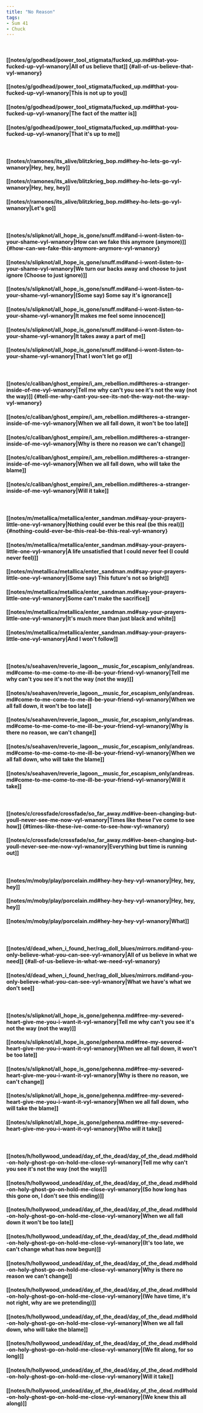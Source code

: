 ```yaml
---
title: "No Reason"
tags:
- Sum 41
- Chuck
---
```

&nbsp;
#### [[notes/g/godhead/power_tool_stigmata/fucked_up.md#that-you-fucked-up-vyl-wnanory|All of us believe that]] {#all-of-us-believe-that-vyl-wnanory}
#### [[notes/g/godhead/power_tool_stigmata/fucked_up.md#that-you-fucked-up-vyl-wnanory|This is not up to you]]
#### [[notes/g/godhead/power_tool_stigmata/fucked_up.md#that-you-fucked-up-vyl-wnanory|The fact of the matter is]]
#### [[notes/g/godhead/power_tool_stigmata/fucked_up.md#that-you-fucked-up-vyl-wnanory|That it's up to me]]
&nbsp;
#### [[notes/r/ramones/its_alive/blitzkrieg_bop.md#hey-ho-lets-go-vyl-wnanory|Hey, hey, hey]]
#### [[notes/r/ramones/its_alive/blitzkrieg_bop.md#hey-ho-lets-go-vyl-wnanory|Hey, hey, hey]]
#### [[notes/r/ramones/its_alive/blitzkrieg_bop.md#hey-ho-lets-go-vyl-wnanory|Let's go]]
&nbsp;
#### [[notes/s/slipknot/all_hope_is_gone/snuff.md#and-i-wont-listen-to-your-shame-vyl-wnanory|How can we fake this anymore (anymore)]] {#how-can-we-fake-this-anymore-anymore-vyl-wnanory}
#### [[notes/s/slipknot/all_hope_is_gone/snuff.md#and-i-wont-listen-to-your-shame-vyl-wnanory|We turn our backs away and choose to just ignore (Choose to just ignore)]]
#### [[notes/s/slipknot/all_hope_is_gone/snuff.md#and-i-wont-listen-to-your-shame-vyl-wnanory|(Some say) Some say it's ignorance]]
#### [[notes/s/slipknot/all_hope_is_gone/snuff.md#and-i-wont-listen-to-your-shame-vyl-wnanory|It makes me feel some innocence]]
#### [[notes/s/slipknot/all_hope_is_gone/snuff.md#and-i-wont-listen-to-your-shame-vyl-wnanory|It takes away a part of me]]
#### [[notes/s/slipknot/all_hope_is_gone/snuff.md#and-i-wont-listen-to-your-shame-vyl-wnanory|That I won't let go of]]
&nbsp;
#### [[notes/c/caliban/ghost_empire/i_am_rebellion.md#theres-a-stranger-inside-of-me-vyl-wnanory|Tell me why can't you see it's not the way (not the way)]] {#tell-me-why-cant-you-see-its-not-the-way-not-the-way-vyl-wnanory}
#### [[notes/c/caliban/ghost_empire/i_am_rebellion.md#theres-a-stranger-inside-of-me-vyl-wnanory|When we all fall down, it won't be too late]]
#### [[notes/c/caliban/ghost_empire/i_am_rebellion.md#theres-a-stranger-inside-of-me-vyl-wnanory|Why is there no reason we can't change]]
#### [[notes/c/caliban/ghost_empire/i_am_rebellion.md#theres-a-stranger-inside-of-me-vyl-wnanory|When we all fall down, who will take the blame]]
#### [[notes/c/caliban/ghost_empire/i_am_rebellion.md#theres-a-stranger-inside-of-me-vyl-wnanory|Will it take]]
&nbsp;
#### [[notes/m/metallica/metallica/enter_sandman.md#say-your-prayers-little-one-vyl-wnanory|Nothing could ever be this real (be this real)]] {#nothing-could-ever-be-this-real-be-this-real-vyl-wnanory}
#### [[notes/m/metallica/metallica/enter_sandman.md#say-your-prayers-little-one-vyl-wnanory|A life unsatisfied that I could never feel (I could never feel)]]
#### [[notes/m/metallica/metallica/enter_sandman.md#say-your-prayers-little-one-vyl-wnanory|(Some say) This future's not so bright]]
#### [[notes/m/metallica/metallica/enter_sandman.md#say-your-prayers-little-one-vyl-wnanory|Some can't make the sacrifice]]
#### [[notes/m/metallica/metallica/enter_sandman.md#say-your-prayers-little-one-vyl-wnanory|It's much more than just black and white]]
#### [[notes/m/metallica/metallica/enter_sandman.md#say-your-prayers-little-one-vyl-wnanory|And I won't follow]]
&nbsp;
#### [[notes/s/seahaven/reverie_lagoon__music_for_escapism_only/andreas.md#come-to-me-come-to-me-ill-be-your-friend-vyl-wnanory|Tell me why can't you see it's not the way (not the way)]]
#### [[notes/s/seahaven/reverie_lagoon__music_for_escapism_only/andreas.md#come-to-me-come-to-me-ill-be-your-friend-vyl-wnanory|When we all fall down, it won't be too late]]
#### [[notes/s/seahaven/reverie_lagoon__music_for_escapism_only/andreas.md#come-to-me-come-to-me-ill-be-your-friend-vyl-wnanory|Why is there no reason, we can't change]]
#### [[notes/s/seahaven/reverie_lagoon__music_for_escapism_only/andreas.md#come-to-me-come-to-me-ill-be-your-friend-vyl-wnanory|When we all fall down, who will take the blame]]
#### [[notes/s/seahaven/reverie_lagoon__music_for_escapism_only/andreas.md#come-to-me-come-to-me-ill-be-your-friend-vyl-wnanory|Will it take]]
&nbsp;
#### [[notes/c/crossfade/crossfade/so_far_away.md#ive-been-changing-but-youll-never-see-me-now-vyl-wnanory|Times like these I've come to see how]] {#times-like-these-ive-come-to-see-how-vyl-wnanory}
#### [[notes/c/crossfade/crossfade/so_far_away.md#ive-been-changing-but-youll-never-see-me-now-vyl-wnanory|Everything but time is running out]]
&nbsp;
#### [[notes/m/moby/play/porcelain.md#hey-hey-hey-vyl-wnanory|Hey, hey, hey]]
#### [[notes/m/moby/play/porcelain.md#hey-hey-hey-vyl-wnanory|Hey, hey, hey]]
#### [[notes/m/moby/play/porcelain.md#hey-hey-hey-vyl-wnanory|What]]
&nbsp;
#### [[notes/d/dead_when_i_found_her/rag_doll_blues/mirrors.md#and-you-only-believe-what-you-can-see-vyl-wnanory|All of us believe in what we need]] {#all-of-us-believe-in-what-we-need-vyl-wnanory}
#### [[notes/d/dead_when_i_found_her/rag_doll_blues/mirrors.md#and-you-only-believe-what-you-can-see-vyl-wnanory|What we have's what we don't see]]
&nbsp;
#### [[notes/s/slipknot/all_hope_is_gone/gehenna.md#free-my-severed-heart-give-me-you-i-want-it-vyl-wnanory|Tell me why can't you see it's not the way (not the way)]]
#### [[notes/s/slipknot/all_hope_is_gone/gehenna.md#free-my-severed-heart-give-me-you-i-want-it-vyl-wnanory|When we all fall down, it won't be too late]]
#### [[notes/s/slipknot/all_hope_is_gone/gehenna.md#free-my-severed-heart-give-me-you-i-want-it-vyl-wnanory|Why is there no reason, we can't change]]
#### [[notes/s/slipknot/all_hope_is_gone/gehenna.md#free-my-severed-heart-give-me-you-i-want-it-vyl-wnanory|When we all fall down, who will take the blame]]
#### [[notes/s/slipknot/all_hope_is_gone/gehenna.md#free-my-severed-heart-give-me-you-i-want-it-vyl-wnanory|Who will it take]]
&nbsp;
#### [[notes/h/hollywood_undead/day_of_the_dead/day_of_the_dead.md#hold-on-holy-ghost-go-on-hold-me-close-vyl-wnanory|Tell me why can't you see it's not the way (not the way)]]
#### [[notes/h/hollywood_undead/day_of_the_dead/day_of_the_dead.md#hold-on-holy-ghost-go-on-hold-me-close-vyl-wnanory|(So how long has this gone on, I don't see this ending)]]
#### [[notes/h/hollywood_undead/day_of_the_dead/day_of_the_dead.md#hold-on-holy-ghost-go-on-hold-me-close-vyl-wnanory|When we all fall down it won't be too late]]
#### [[notes/h/hollywood_undead/day_of_the_dead/day_of_the_dead.md#hold-on-holy-ghost-go-on-hold-me-close-vyl-wnanory|(It's too late, we can't change what has now begun)]]
#### [[notes/h/hollywood_undead/day_of_the_dead/day_of_the_dead.md#hold-on-holy-ghost-go-on-hold-me-close-vyl-wnanory|Why is there no reason we can't change]]
#### [[notes/h/hollywood_undead/day_of_the_dead/day_of_the_dead.md#hold-on-holy-ghost-go-on-hold-me-close-vyl-wnanory|(We have time, it's not right, why are we pretending)]]
#### [[notes/h/hollywood_undead/day_of_the_dead/day_of_the_dead.md#hold-on-holy-ghost-go-on-hold-me-close-vyl-wnanory|When we all fall down, who will take the blame]]
#### [[notes/h/hollywood_undead/day_of_the_dead/day_of_the_dead.md#hold-on-holy-ghost-go-on-hold-me-close-vyl-wnanory|(We fit along, for so long)]]
#### [[notes/h/hollywood_undead/day_of_the_dead/day_of_the_dead.md#hold-on-holy-ghost-go-on-hold-me-close-vyl-wnanory|Will it take]]
#### [[notes/h/hollywood_undead/day_of_the_dead/day_of_the_dead.md#hold-on-holy-ghost-go-on-hold-me-close-vyl-wnanory|(We knew this all along)]]
